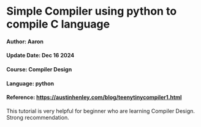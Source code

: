 # Simple Compiler using python to compile C language
#### Author: Aaron
#### Update Date: Dec 16 2024
#### Course: Compiler Design
#### Language: python
#### Reference: https://austinhenley.com/blog/teenytinycompiler1.html

This tutorial is very helpful for beginner who are learning Compiler Design. Strong recommendation.

